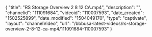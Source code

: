 {
    "title": "RS Storage Overview 2 8 12 CA.mp4",
    "description": "",
    "channelid": "111091684",
    "videoid": "110007593",
    "date_created": "1502525899",
    "date_modified": "1504049170",
    "type": "captivate",
    "layout": "channelVideo",
    "url": "\/bbbusa-latest-videos\/rs-storage-overview-2-8-12-ca-mp4\/111091684-110007593"
}